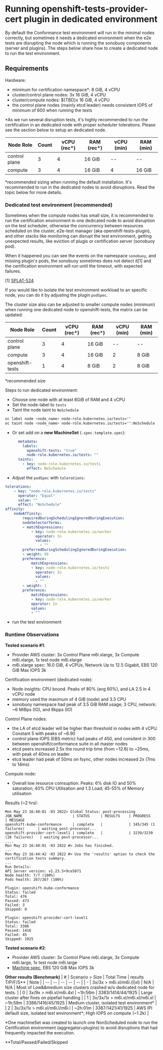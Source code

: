 # Running openshift-tests-provider-cert plugin in dedicated environment

By default the Conformance test environment will run in the minimal nodes correctly, but sometimes it needs a dedicated environment when the e2e tests are disrupting the node which is running the sonobuoy components (server and plugins). The steps below share how to create a dedicated node to run the test environment.

## Requirements

Hardware:
- minimum for certification namespace*: 8 GiB, 4 vCPU
- cluster/control plane nodes: 3x 16 GiB, 4 vCPU
- cluster/compute nodes: ${TBD}x 16 GiB, 4 vCPU
- the control plane nodes (mainly etcd leader) needs consistent IOPS of minimum of 600 when running the tests

*As we run several disruption tests, it's highly recommended to run the certification in an dedicated node with proper scheduler tolerations. Please see the section below to setup an dedicated node.

| Node Role | Count | vCPU (rec*) | RAM (rec*) | vCPU (min) | RAM (min) |
| -- | -- | -- | -- | -- | -- |
| control plane | 3 | 4 | 16 GiB | -- | -- |
| compute | 3 |  4 | 16 GiB | 4 | 16 GiB |

*recommended sizing when running the default installation. It's recommended to
run in the dedicated nodes to avoid disruptions. Read the topic below for more details.

### Dedicated test environment (recommended)

Sometimes when the compute nodes has small size, it is recommended to
run the certification environment in one dedicated node to avoid
disruption on the test scheduler, otherwise the concurrency between
resources scheduled on the cluster, e2e-test manager (aka openshift-tests-plugin),
and other stacks like monitoring can disrupt the test environment, getting
unexpected results, like eviction of plugis or certification server (sonobuoy pod).

When it happened you can see the events on the namespace `sonobuoy`, and missing
plugin's pods, the sonobuoy sometimes does not detect it[1] and the certification
environment will run until the timeout, with expected failures.

[1] [SPLAT-524](https://issues.redhat.com/browse/SPLAT-524)

If you would like to isolate the test environment workload to an
specific node, you can do it by adjusting the plugin `podSpec`.

The cluster size also can be adjusted to smaller compute nodes (minimum) when running one dedicated
node to openshift-tests, the matrix can be updated:

| Node Role | Count | vCPU (rec*) | RAM (rec*) | vCPU (min) | RAM (min) |
| -- | -- | -- | -- | -- | -- |
| control plane | 3 | 4 | 16 GiB | -- | -- |
| compute | 3 |  4 | 16 GiB | 2 | 8 GiB |
| openshift-tests | 1 | 4 | 8 GiB | 2 | 8 GiB |

*recommended size

Steps to run dedicated environment:
- Choose one node with at least 8GiB of RAM and 4 vCPU
- Set the node-label to `tests`
- Taint the node taint to `NoSchedule`
```bash
oc label node <node_name> node-role.kubernetes.io/tests=""
oc taint node <node_name> node-role.kubernetes.io/tests="":NoSchedule
```
- Or set add on a **new MachineSet** (`.spec.template.spec`):
```yaml
      metadata:
        labels:
          openshift-tests: "true"
          node-role.kubernetes.io/tests: ""
      taints:
        - key: node-role.kubernetes.io/tests
          effect: NoSchedule
```
- Adjust the `podSpec` with `tolerations`:
```yaml
tolerations:
    - key: "node-role.kubernetes.io/tests"
      operator: "Equal"
      value: ""
      effect: "NoSchedule"
affinity:
    nodeAffinity:
        requiredDuringSchedulingIgnoredDuringExecution:
        nodeSelectorTerms:
        - matchExpressions:
            - key: node-role.kubernetes.io/worker
              operator: In
              values:
                - ""
        preferredDuringSchedulingIgnoredDuringExecution:
        - weight: 99
        preference:
            matchExpressions:
            - key: node-role.kubernetes.io/tests
              operator: In
              values:
              - ""
        - weight: 1
        preference:
            matchExpressions:
            - key: node-role.kubernetes.io/worker
            operator: In
            values:
            - ""
```

- run the test environment

### Runtime Observations

**Tested scenario #1**:
- Provider AWS cluster: 3x Control Plane m6i.xlarge, 3x Compute m6i.xlarge, 1x test node m6i.xlarge
- m6i.xlarge spec: 16.0 GiB, 4 vCPUs, Network Up to 12.5 Gigabit, EBS 120 GiB Max IOPS 3k

Certification environment (dedicated node):
- Node insights: CPU bound. Peaks of 80% (avg 60%), and LA 2.5 in 4 vCPU node
- memory used the maximum of 4 GiB (node) and 3.3 CPU
- sonobuoy namespace had peak of 3.5 GiB RAM usage; 3 CPU, network: ~6 MiBps (IO), and 8kpps (IO)

Control Plane nodes:
- the LA of etcd leader will be higher than threshold in nodes with 4 vCPU. Constant 5 with peaks of ~6.90
- control plane IOPS (EBS metric) had peaks of 450, and consitent in 300 between openshift/conformance suite in all master nodes
- etcd peers increased 2.5x the round trip time (from ~12.6) to ~25ms, with peak of 40ms on leader
- etcd leader had peak of 50ms on fsync, other nodes increased 2x (7ms to 14ms)

Compute node:
- Overall low resource comsuption. Peaks: 6% disk IO and 50% saturation; 40% CPU Utilisation and 1.3 Load; 45-55% of Memory utilisation

Results (~2 hrs):
```log
Mon May 23 16:40:01 -03 2022> Global Status: post-processing
JOB_NAME                       | STATUS     | RESULTS    | PROGRESS                  | MESSAGE                                           
openshift-kube-conformance     | complete   |            | 345/345 (1 failures)      | waiting post-processor...                         
openshift-provider-cert-level1 | complete   |            | 3239/3239 (26 failures)   | waiting post-processor... 
....
Mon May 23 16:40:01 -03 2022 #> Jobs has finished.
...
Mon May 23 16:44:42 -03 2022 #> Use the 'results' option to check the certification tests summary.
...
Run Details:
API Server version: v1.23.5+9ce5071
Node health: 7/7 (100%)
Pods health: 267/267 (100%)

Plugin: openshift-kube-conformance
Status: failed
Total: 476
Passed: 473
Failed: 3
Skipped: 0

Plugin: openshift-provider-cert-level1
Status: failed
Total: 3386
Passed: 1416
Failed: 45
Skipped: 1925
```

**Tested scenario #2**:
- Provider AWS cluster: 3x Control Plane m6i.xlarge, 3x Compute m6i.large, 1x test node m6i.large
- [Machine spec](https://instances.vantage.sh/?compare_on=true&selected=m6i.xlarge,m6i.large,m6i.4xlarge), EBS 120 GiB Max IOPS 3k


**Other results (Benchmark)**
| # | Scenario > Size | Total Time | results T/P/F/S** | Note |
| -- | -- | -- | -- | -- |
| - | 3x/3x > m6i.xl/m6i.(l\|xl) | N/A | N/A | Most of Low&&medium size clusters crashed w/o dedicated node for tests. |
| 0 | 3x/9x > m6i.xl/m6i.4xl | ~1h:56m | 3383/1414/44/1925 | Large cluster after fixes on pipefail handling |
| 1 | 3x/3x/1x > m6i.xl/m6i.xl/m6i.xl | ~1h:59m | 3386/1416/45/1925 | Medium cluster, isolated test environment* |
| 2 | 3x/3x/1x > m6i.xl/m6i.l/m6i.l | ~2h:01m | 3387/1421/41/1925 | AWS IPI default size, isolated test environment*; High IOPS on compute (~1.2k) |

*One machineSet was created to launch one NonScheduled node to run the Certification
environment (aggregator+plugins) to avoid disruptions that had frequently impacted the execution.

**Total/Passed/Failed/Skipped

